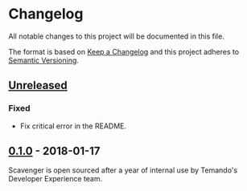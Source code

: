 # Changelog

All notable changes to this project will be documented in this file.

The format is based on [Keep a Changelog](http://keepachangelog.com/) and this project adheres to [Semantic Versioning](http://semver.org/).

## [Unreleased][]

### Fixed

- Fix critical error in the README.

## [0.1.0][] - 2018-01-17

Scavenger is open sourced after a year of internal use by Temando's Developer Experience team.


[Unreleased]: https://github.com/temando/scavenger-cli/compare/v0.1.0...HEAD
[0.1.0]: https://github.com/temando/scavenger-cli/tree/v0.1.0
